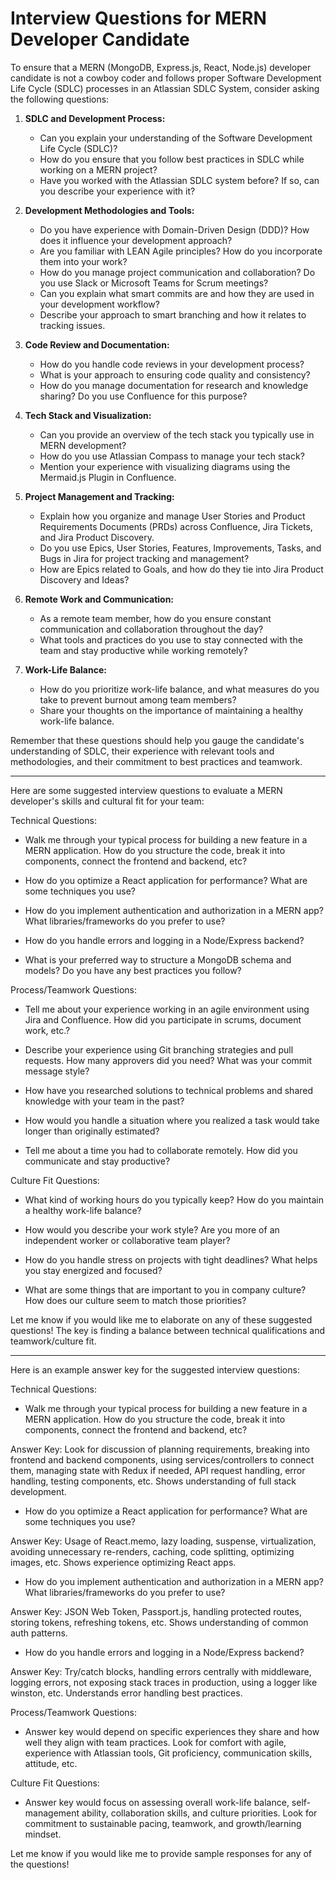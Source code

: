 # Interview Questions for MERN Developer Candidate

To ensure that a MERN (MongoDB, Express.js, React, Node.js) developer candidate is not a cowboy coder and follows proper Software Development Life Cycle (SDLC) processes in an Atlassian SDLC System, consider asking the following questions:

1. **SDLC and Development Process:**
   - Can you explain your understanding of the Software Development Life Cycle (SDLC)?
   - How do you ensure that you follow best practices in SDLC while working on a MERN project?
   - Have you worked with the Atlassian SDLC system before? If so, can you describe your experience with it?

2. **Development Methodologies and Tools:**
   - Do you have experience with Domain-Driven Design (DDD)? How does it influence your development approach?
   - Are you familiar with LEAN Agile principles? How do you incorporate them into your work?
   - How do you manage project communication and collaboration? Do you use Slack or Microsoft Teams for Scrum meetings?
   - Can you explain what smart commits are and how they are used in your development workflow?
   - Describe your approach to smart branching and how it relates to tracking issues.

3. **Code Review and Documentation:**
   - How do you handle code reviews in your development process?
   - What is your approach to ensuring code quality and consistency?
   - How do you manage documentation for research and knowledge sharing? Do you use Confluence for this purpose?

4. **Tech Stack and Visualization:**
   - Can you provide an overview of the tech stack you typically use in MERN development?
   - How do you use Atlassian Compass to manage your tech stack?
   - Mention your experience with visualizing diagrams using the Mermaid.js Plugin in Confluence.

5. **Project Management and Tracking:**
   - Explain how you organize and manage User Stories and Product Requirements Documents (PRDs) across Confluence, Jira Tickets, and Jira Product Discovery.
   - Do you use Epics, User Stories, Features, Improvements, Tasks, and Bugs in Jira for project tracking and management?
   - How are Epics related to Goals, and how do they tie into Jira Product Discovery and Ideas?

6. **Remote Work and Communication:**
   - As a remote team member, how do you ensure constant communication and collaboration throughout the day?
   - What tools and practices do you use to stay connected with the team and stay productive while working remotely?

7. **Work-Life Balance:**
   - How do you prioritize work-life balance, and what measures do you take to prevent burnout among team members?
   - Share your thoughts on the importance of maintaining a healthy work-life balance.

Remember that these questions should help you gauge the candidate's understanding of SDLC, their experience with relevant tools and methodologies, and their commitment to best practices and teamwork.

---

Here are some suggested interview questions to evaluate a MERN developer's skills and cultural fit for your team:

Technical Questions:

- Walk me through your typical process for building a new feature in a MERN application. How do you structure the code, break it into components, connect the frontend and backend, etc?

- How do you optimize a React application for performance? What are some techniques you use?

- How do you implement authentication and authorization in a MERN app? What libraries/frameworks do you prefer to use?

- How do you handle errors and logging in a Node/Express backend?

- What is your preferred way to structure a MongoDB schema and models? Do you have any best practices you follow?

Process/Teamwork Questions:

- Tell me about your experience working in an agile environment using Jira and Confluence. How did you participate in scrums, document work, etc.?

- Describe your experience using Git branching strategies and pull requests. How many approvers did you need? What was your commit message style?

- How have you researched solutions to technical problems and shared knowledge with your team in the past?

- How would you handle a situation where you realized a task would take longer than originally estimated?

- Tell me about a time you had to collaborate remotely. How did you communicate and stay productive?

Culture Fit Questions:

- What kind of working hours do you typically keep? How do you maintain a healthy work-life balance?

- How would you describe your work style? Are you more of an independent worker or collaborative team player?

- How do you handle stress on projects with tight deadlines? What helps you stay energized and focused?

- What are some things that are important to you in company culture? How does our culture seem to match those priorities?

Let me know if you would like me to elaborate on any of these suggested questions! The key is finding a balance between technical qualifications and teamwork/culture fit.

---

Here is an example answer key for the suggested interview questions:

 

Technical Questions:

 

- Walk me through your typical process for building a new feature in a MERN application. How do you structure the code, break it into components, connect the frontend and backend, etc?

 

Answer Key: Look for discussion of planning requirements, breaking into frontend and backend components, using services/controllers to connect them, managing state with Redux if needed, API request handling, error handling, testing components, etc. Shows understanding of full stack development.

 

- How do you optimize a React application for performance? What are some techniques you use?

 

Answer Key: Usage of React.memo, lazy loading, suspense, virtualization, avoiding unnecessary re-renders, caching, code splitting, optimizing images, etc. Shows experience optimizing React apps.

 

- How do you implement authentication and authorization in a MERN app? What libraries/frameworks do you prefer to use?

 

Answer Key: JSON Web Token, Passport.js, handling protected routes, storing tokens, refreshing tokens, etc. Shows understanding of common auth patterns.

 

- How do you handle errors and logging in a Node/Express backend?

 

Answer Key: Try/catch blocks, handling errors centrally with middleware, logging errors, not exposing stack traces in production, using a logger like winston, etc. Understands error handling best practices.

 

Process/Teamwork Questions:

 

- Answer key would depend on specific experiences they share and how well they align with team practices. Look for comfort with agile, experience with Atlassian tools, Git proficiency, communication skills, attitude, etc.

 

Culture Fit Questions:

 

- Answer key would focus on assessing overall work-life balance, self-management ability, collaboration skills, and culture priorities. Look for commitment to sustainable pacing, teamwork, and growth/learning mindset.

 

Let me know if you would like me to provide sample responses for any of the questions!

